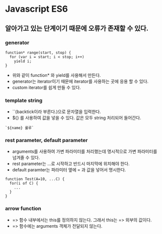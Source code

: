 # Javascript ES6

## 알아가고 있는 단계이기 때문에 오류가 존재할 수 있다.

### generator

```
function* range(start, stop) {
  for (var i = start; i < stop; i++)
    yield i;
}
```

* 위와 같이 function* 와 yield를 사용해서 만든다.
* generator는 iterator이기 때문에 iterator를 사용하는 곳에 응용 할 수 있다.
* custom iterator를 쉽게 만들 수 있다.

### template string
* ``(backtick이라 부른다.)으로 문자열을 입력한다.
* ${} 를 사용하여 값을 넣을 수 있다. 값은 모두 string 처리되어 들어간다.

```
`${name} 룰루`
```

### rest parameter, default parameter
* arguments를 사용하여 가변 파라미터를 처리했는데 명시적으로 가변 파라미터를 넘겨줄 수 있다.
* rest parameter는 ...로 시작하고 반드시 마지막에 위치해야 한다.
* default paramter는 파라미터 옆에 = 과 값을 넣어서 명시한다.
```
function Test(A=10, ...C) {
  for(i of C) {
    ...
  }
}
```


### arrow function
* => 함수 내부에서는 this를 정의하지 않는다. 그래서 this는 => 외부의 값이다.
* => 함수에는 arguments 객체가 전달되지 않는다.